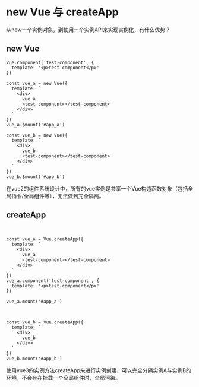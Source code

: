 # new Vue 与 createApp
从new一个实例对象，到使用一个实例API来实现实例化，有什么优势？
## new Vue
```
Vue.component('test-component', {
  template: '<p>test-component</p>'
})

const vue_a = new Vue({
  template: `
    <div>
      vue_a
      <test-component></test-component>
    </div>
  `
})
vue_a.$mount('#app_a')

const vue_b = new Vue({
  template: `
    <div>
      vue_b
      <test-component></test-component>
    </div>
  `
})
vue_b.$mount('#app_b')

```

在vue2的组件系统设计中，所有的vue实例是共享一个Vue构造函数对象（包括全局指令/全局组件等），无法做到完全隔离。

## createApp
```


const vue_a = Vue.createApp({
  template: `
    <div>
      vue_a
      <test-component></test-component>
    </div>
  `
})
vue_a.component('test-component', {
  template: '<p>test-component</p>'
})

vue_a.mount('#app_a')



const vue_b = Vue.createApp({
  template: `
    <div>
      vue_b
    </div>
  `
})
vue_b.mount('#app_b')

```
使用vue3的实例方法createApp来进行实例创建，可以完全分隔实例A与实例B的环境，不会存在挂载一个全局组件时，全局污染。